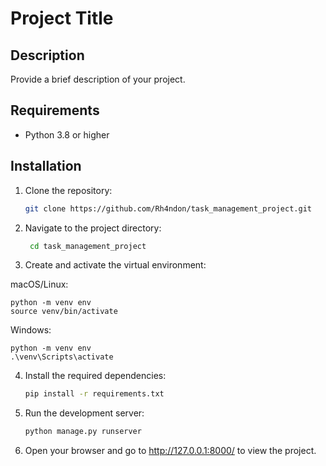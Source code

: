 # Project Title

## Description

Provide a brief description of your project.

## Requirements

- Python 3.8 or higher

## Installation

1. Clone the repository:

   ```bash
   git clone https://github.com/Rh4ndon/task_management_project.git

   ```

2. Navigate to the project directory:

   ```bash
    cd task_management_project

   ```

3. Create and activate the virtual environment:

macOS/Linux:

    python -m venv env
    source venv/bin/activate

Windows:

    python -m venv env
    .\venv\Scripts\activate

4. Install the required dependencies:

   ```bash
   pip install -r requirements.txt

   ```

5. Run the development server:

   ```bash
   python manage.py runserver


   ```

6. Open your browser and go to http://127.0.0.1:8000/ to view the project.
